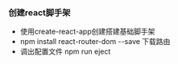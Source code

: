 ### 创建react脚手架
- 使用create-react-app创建搭建基础脚手架
- npm install react-router-dom --save 下载路由
- 调出配置文件 npm run eject 